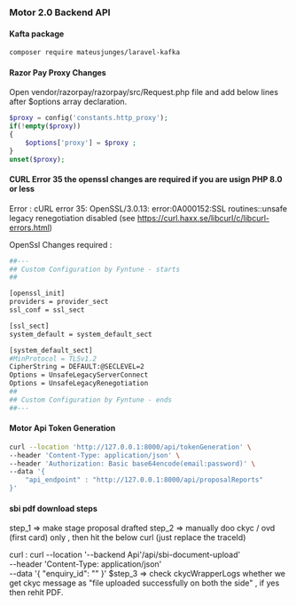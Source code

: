 ### Motor 2.0 Backend API

#### Kafta package
```bash
composer require mateusjunges/laravel-kafka
```

#### Razor Pay Proxy Changes
Open vendor/razorpay/razorpay/src/Request.php file and add below lines after $options array declaration.
```php
$proxy = config('constants.http_proxy');
if(!empty($proxy))
{
    $options['proxy'] = $proxy ;
}
unset($proxy);
```

#### CURL Error 35 the openssl changes are required if you are usign PHP 8.0 or less
Error : cURL error 35: OpenSSL/3.0.13: error:0A000152:SSL routines::unsafe legacy renegotiation disabled (see https://curl.haxx.se/libcurl/c/libcurl-errors.html)

OpenSsl Changes required :

```bash
##---
## Custom Configuration by Fyntune - starts
##

[openssl_init]
providers = provider_sect
ssl_conf = ssl_sect

[ssl_sect]
system_default = system_default_sect

[system_default_sect]
#MinProtocol = TLSv1.2
CipherString = DEFAULT:@SECLEVEL=2
Options = UnsafeLegacyServerConnect
Options = UnsafeLegacyRenegotiation
##
## Custom Configuration by Fyntune - ends
##---
```

#### Motor Api Token Generation

```bash
curl --location 'http://127.0.0.1:8000/api/tokenGeneration' \
--header 'Content-Type: application/json' \
--header 'Authorization: Basic base64encode(email:password)' \
--data '{
    "api_endpoint" : "http://127.0.0.1:8000/api/proposalReports"
}'
```
#### sbi pdf download steps

step_1 => make stage proposal drafted
step_2 => manually doo ckyc / ovd (first card) only , then hit the below curl (just replace the traceId)

curl : curl --location '--backend Api'/api/sbi-document-upload' \
--header 'Content-Type: application/json' \
--data '{
    "enquiry_id": ""
}'
$step_3 => check ckycWrapperLogs whether we get ckyc message as "file uploaded successfully on both the side" , if yes then rehit PDF.
